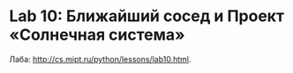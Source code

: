 # Lab 10: Ближайший сосед и Проект «Солнечная система»

Лаба: http://cs.mipt.ru/python/lessons/lab10.html.
